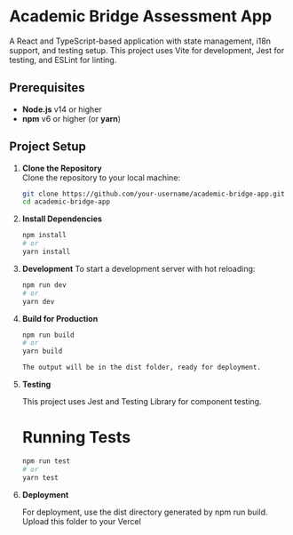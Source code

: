 # Academic Bridge Assessment App

A React and TypeScript-based application with state management, i18n support, and testing setup. This project uses Vite for development, Jest for testing, and ESLint for linting.

## Prerequisites

- **Node.js** v14 or higher
- **npm** v6 or higher (or **yarn**)

## Project Setup

1. **Clone the Repository**  
   Clone the repository to your local machine:
   ```bash
   git clone https://github.com/your-username/academic-bridge-app.git
   cd academic-bridge-app

2. **Install Dependencies**
    ```bash
    npm install
    # or
    yarn install

3. **Development**
    To start a development server with hot reloading:
    ```bash
    npm run dev
    # or
    yarn dev

4. **Build for Production**
    ```bash
    npm run build
    # or
    yarn build

    The output will be in the dist folder, ready for deployment.

5. **Testing** 

    This project uses Jest and Testing Library for component testing.

    # Running Tests
    ```bash
    npm run test
    # or
    yarn test

6. **Deployment**

    For deployment, use the dist directory generated by npm run build. Upload this folder to your Vercel